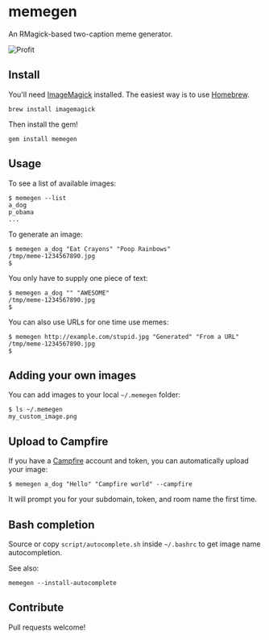 # memegen

An RMagick-based two-caption meme generator.

![Profit](https://github.com/cmdrkeene/memegen/raw/master/example.jpg)

## Install

You'll need [ImageMagick](http://www.imagemagick.org/script/index.php) installed.
The easiest way is to use [Homebrew](https://github.com/mxcl/homebrew).

    brew install imagemagick
    
Then install the gem!

    gem install memegen

## Usage

To see a list of available images:

    $ memegen --list
    a_dog
    p_obama
    ...
    
To generate an image:

    $ memegen a_dog "Eat Crayons" "Poop Rainbows"
    /tmp/meme-1234567890.jpg
    $ 
    
You only have to supply one piece of text:

    $ memegen a_dog "" "AWESOME"
    /tmp/meme-1234567890.jpg
    $

You can also use URLs for one time use memes:

    $ memegen http://example.com/stupid.jpg "Generated" "From a URL"
    /tmp/meme-1234567890.jpg
    $
    
## Adding your own images

You can add images to your local `~/.memegen` folder:

    $ ls ~/.memegen
    my_custom_image.png
    
## Upload to Campfire

If you have a [Campfire](http://campfirenow.com/) account and token, you can automatically upload your image:

    $ memegen a_dog "Hello" "Campfire world" --campfire
    
It will prompt you for your subdomain, token, and room name the first time.
    
## Bash completion

Source or copy `script/autocomplete.sh` inside `~/.bashrc` to get image name autocompletion.

See also:

    memegen --install-autocomplete

## Contribute

Pull requests welcome!
